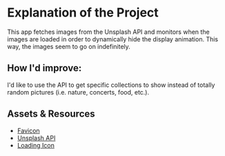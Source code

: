 # Explanation of the Project

This app fetches images from the Unsplash API and monitors when the images are loaded in order to dynamically hide the display animation. This way, the images seem to go on indefinitely.


## How I'd improve:

I'd like to use the API to get specific collections to show instead of totally random pictures (i.e. nature, concerts, food, etc.). 

## Assets & Resources
* [Favicon](https://icons8.com/icons/set/infinity)
* [Unsplash API](https://unsplash.com/developers)
* [Loading Icon](https://loading.io/)

